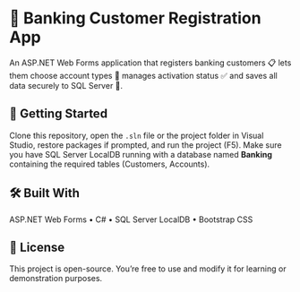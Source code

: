 # 🏦 Banking Customer Registration App

An ASP.NET Web Forms application that registers banking customers 📋 lets them choose account types 🧾 manages activation status ✅ and saves all data securely to SQL Server 💾.

## 🚀 Getting Started
Clone this repository, open the `.sln` file or the project folder in Visual Studio, restore packages if prompted, and run the project (F5). Make sure you have SQL Server LocalDB running with a database named **Banking** containing the required tables (Customers, Accounts).

## 🛠️ Built With
ASP.NET Web Forms • C# • SQL Server LocalDB • Bootstrap CSS

## 📜 License
This project is open-source. You’re free to use and modify it for learning or demonstration purposes.
